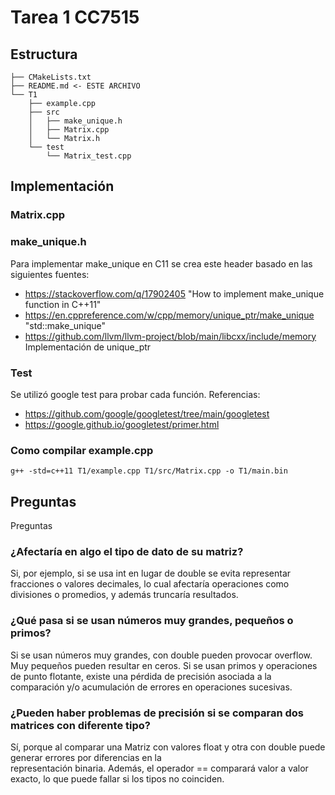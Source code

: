 # Tarea 1 CC7515
## Estructura
```
├── CMakeLists.txt
├── README.md <- ESTE ARCHIVO
└── T1
    ├── example.cpp
    ├── src
    │   ├── make_unique.h
    │   ├── Matrix.cpp
    │   └── Matrix.h
    └── test
        └── Matrix_test.cpp
```
## Implementación
### Matrix.cpp
### make_unique.h
Para implementar make_unique en C11 se crea este header basado en las siguientes fuentes:
* https://stackoverflow.com/q/17902405 "How to implement make_unique function in C++11"
* https://en.cppreference.com/w/cpp/memory/unique_ptr/make_unique "std::make_unique"
* https://github.com/llvm/llvm-project/blob/main/libcxx/include/memory Implementación de unique_ptr

### Test
Se utilizó google test para probar cada función.
Referencias:
* https://github.com/google/googletest/tree/main/googletest
* https://google.github.io/googletest/primer.html

### Como compilar example.cpp
```g++ -std=c++11 T1/example.cpp T1/src/Matrix.cpp -o T1/main.bin```

## Preguntas
Preguntas 
### ¿Afectaría en algo el tipo de dato de su matriz?

Si, por ejemplo, si se usa int en lugar de double se evita representar fracciones o valores decimales, 
lo cual afectaría operaciones como divisiones o promedios, y además truncaría resultados. 

### ¿Qué pasa si se usan números muy grandes, pequeños o primos?

Si se usan números muy grandes, con double pueden provocar overflow. Muy pequeños pueden resultar en ceros. 
Si se usan primos y operaciones de punto flotante, existe una pérdida de precisión asociada a la comparación y/o 
acumulación de errores en operaciones sucesivas.

### ¿Pueden haber problemas de precisión si se comparan dos matrices con diferente tipo?

Sí, porque al comparar una Matriz con valores float y otra con double puede generar errores por diferencias en la  
representación binaria. Además, el operador == comparará valor a valor exacto, lo que puede fallar si los tipos no coinciden.
